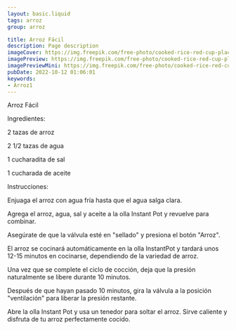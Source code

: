 ```yaml
---
layout: basic.liquid
tags: arroz
group: arroz

title: Arroz Fácil
description: Page description
imageCover: https://img.freepik.com/free-photo/cooked-rice-red-cup-placed-plywood-floor_1150-17074.jpg?w=740&t=st=1677185120~exp=1677185720~hmac=9f7ac8710839c8a9fc3760b0088bbe79b9f69115472dec90e08a33bf664d2628
imagePreview: https://img.freepik.com/free-photo/cooked-rice-red-cup-placed-plywood-floor_1150-17074.jpg?w=740&t=st=1677185120~exp=1677185720~hmac=9f7ac8710839c8a9fc3760b0088bbe79b9f69115472dec90e08a33bf664d2628
imagePreviewMini: https://img.freepik.com/free-photo/cooked-rice-red-cup-placed-plywood-floor_1150-17074.jpg?w=740&t=st=1677185120~exp=1677185720~hmac=9f7ac8710839c8a9fc3760b0088bbe79b9f69115472dec90e08a33bf664d2628
pubDate: 2022-10-12 01:06:01
keywords:
- Arroz1
---
```


Arroz Fácil

Ingredientes:

2 tazas de arroz

2 1/2 tazas de agua

1 cucharadita de sal

1 cucharada de aceite

Instrucciones:

Enjuaga el arroz con agua fría hasta que el agua salga clara.

Agrega el arroz, agua, sal y aceite a la olla Instant Pot y revuelve para combinar.

Asegúrate de que la válvula esté en "sellado" y presiona el botón "Arroz".

El arroz se cocinará automáticamente en la olla InstantPot y tardará unos 12-15 minutos en cocinarse, dependiendo de la variedad de arroz.

Una vez que se complete el ciclo de cocción, deja que la presión naturalmente se libere durante 10 minutos.

Después de que hayan pasado 10 minutos, gira la válvula a la posición "ventilación" para liberar la presión restante.

Abre la olla Instant Pot y usa un tenedor para soltar el arroz. Sirve caliente y disfruta de tu arroz perfectamente cocido.


